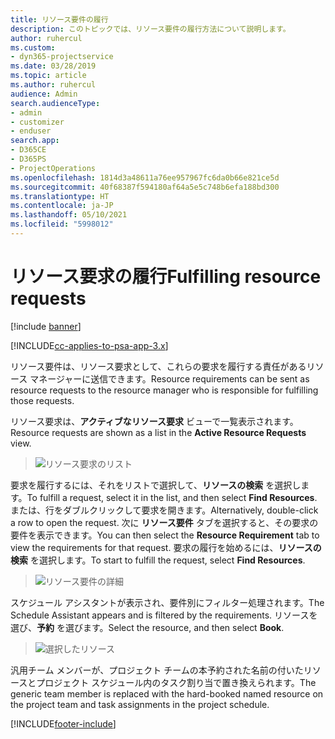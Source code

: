```yaml
---
title: リソース要件の履行
description: このトピックでは、リソース要件の履行方法について説明します。
author: ruhercul
ms.custom:
- dyn365-projectservice
ms.date: 03/28/2019
ms.topic: article
ms.author: ruhercul
audience: Admin
search.audienceType:
- admin
- customizer
- enduser
search.app:
- D365CE
- D365PS
- ProjectOperations
ms.openlocfilehash: 1814d3a48611a76ee957967fc6da0b66e821ce5d
ms.sourcegitcommit: 40f68387f594180af64a5e5c748b6efa188bd300
ms.translationtype: HT
ms.contentlocale: ja-JP
ms.lasthandoff: 05/10/2021
ms.locfileid: "5998012"
---
```

# <a name="fulfilling-resource-requests"></a><span data-ttu-id="639e1-103">リソース要求の履行</span><span class="sxs-lookup"><span data-stu-id="639e1-103">Fulfilling resource requests</span></span>

[!include [banner](../includes/psa-now-project-operations.md)]

[!INCLUDE[cc-applies-to-psa-app-3.x](../includes/cc-applies-to-psa-app-3x.md)]

<span data-ttu-id="639e1-104">リソース要件は、リソース要求として、これらの要求を履行する責任があるリソース マネージャーに送信できます。</span><span class="sxs-lookup"><span data-stu-id="639e1-104">Resource requirements can be sent as resource requests to the resource manager who is responsible for fulfilling those requests.</span></span>

<span data-ttu-id="639e1-105">リソース要求は、**アクティブなリソース要求** ビューで一覧表示されます。</span><span class="sxs-lookup"><span data-stu-id="639e1-105">Resource requests are shown as a list in the **Active Resource Requests** view.</span></span>

> ![リソース要求のリスト](media/Resource-Management-image59.png)

<span data-ttu-id="639e1-107">要求を履行するには、それをリストで選択して、**リソースの検索** を選択します。</span><span class="sxs-lookup"><span data-stu-id="639e1-107">To fulfill a request, select it in the list, and then select **Find Resources**.</span></span> <span data-ttu-id="639e1-108">または、行をダブルクリックして要求を開きます。</span><span class="sxs-lookup"><span data-stu-id="639e1-108">Alternatively, double-click a row to open the request.</span></span> <span data-ttu-id="639e1-109">次に **リソース要件** タブを選択すると、その要求の要件を表示できます。</span><span class="sxs-lookup"><span data-stu-id="639e1-109">You can then select the **Resource Requirement** tab to view the requirements for that request.</span></span> <span data-ttu-id="639e1-110">要求の履行を始めるには、**リソースの検索** を選択します。</span><span class="sxs-lookup"><span data-stu-id="639e1-110">To start to fulfill the request, select **Find Resources**.</span></span>

> ![リソース要件の詳細](media/Resource-Management-image60.png)

<span data-ttu-id="639e1-112">スケジュール アシスタントが表示され、要件別にフィルター処理されます。</span><span class="sxs-lookup"><span data-stu-id="639e1-112">The Schedule Assistant appears and is filtered by the requirements.</span></span> <span data-ttu-id="639e1-113">リソースを選び、**予約** を選びます。</span><span class="sxs-lookup"><span data-stu-id="639e1-113">Select the resource, and then select **Book**.</span></span>

> ![選択したリソース](media/Resource-Management-image61.png)

<span data-ttu-id="639e1-115">汎用チーム メンバーが、プロジェクト チームの本予約された名前の付いたリソースとプロジェクト スケジュール内のタスク割り当で置き換えられます。</span><span class="sxs-lookup"><span data-stu-id="639e1-115">The generic team member is replaced with the hard-booked named resource on the project team and task assignments in the project schedule.</span></span>


[!INCLUDE[footer-include](../includes/footer-banner.md)]